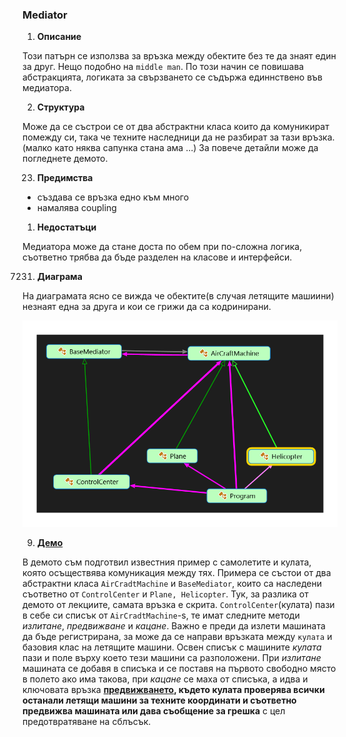 ﻿### Mediator

1. __Описание__

 Този патърн се използва за връзка между обектите без те да знаят един за друг. Нещо подобно
 на `middle man`. По този начин се повишава абстракцията, логиката за свързването се съдържа
 единнствено във медиатора.

2. __Структура__

 Може да се състрои се от два абстрактни класа които да комуникират помежду си, така че техните
 наследници да не разбират за тази връзка. (малко като няква сапунка стана ама ...) За повече
 детайли може да погледнете демото.

23. __Предимства__

 * създава се връзка едно към много
 * намалява coupling

1. __Недостатъци__

 Медиатора може да стане доста по обем при по-сложна логика, съответно трябва да бъде разделен
 на класове и интерфейси.

7231. __Диаграма__

 На диаграмата ясно се вижда че обектите(в случая летящите машиини) незнаят една за друга и
 кои се грижи да са кодринирани.

 ![alt-image](https://raw.githubusercontent.com/M-Yankov/T-Academy/master/Homeworks/High-Quality-Code%202015/16.BehaviorialPatterns/Mediator/MediatorScreenShot.png)

9. __[Демо](https://github.com/M-Yankov/T-Academy/tree/master/Homeworks/High-Quality-Code%202015/16.BehaviorialPatterns/Mediator)__

 В демото съм подготвил известния пример с самолетите и кулата, която осъществява комуникация
 между тях. Примера се състои от два абстрактни класа `AirCradtMachine` и `BaseMediator`,
 които са наследени съответно от `ControlCenter` и `Plane, Helicopter`. Тук, за разлика от
 демото от лекциите, самата връзка е скрита. `ControlCenter`(кулата) пази в себе си списък 
 от `AirCradtMachine`-s, те имат следните методи _излитане_, _предвижване_ и  _кацане_. 
 Важно е преди да излети машината да бъде регистрирана, за може да се направи връзката между
  `кулата` и базовия клас на летящите машини. Освен списък с машините _кулата_ пази и поле
 върху което тези машини са разположени. При *излитане* машината се добавя в списъка и се
 поставя на първото свободно място в полето ако има такова, при *кацане* се маха от списъка,
 а идва и ключовата връзка __[предвижването](https://github.com/M-Yankov/T-Academy/blob/master/Homeworks/High-Quality-Code%202015/16.BehaviorialPatterns/Mediator/ControlCenter.cs#L56), където кулата проверява всички останали летящи
 машини за техните координати и съответно предвижва машината или дава съобщение за грешка__ с
 цел предотвратяване на сблъсък.


